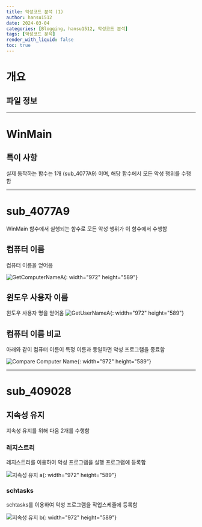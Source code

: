 ```yaml
---
title: 악성코드 분석 (1)
author: hansu1512
date: 2024-03-04
categories: [Blogging, hansu1512, 악성코드 분석]
tags: [악성코드 분석]
render_with_liquid: false
toc: true
---
```


# 개요
## 파일 정보

---

# WinMain
## 특이 사항

실제 동작하는 함수는 1개 (sub_4077A9) 이며, 해당 함수에서 모든 악성 행위를 수행함

---

# sub_4077A9

WinMain 함수에서 실행되는 함수로 모든 악성 행위가 이 함수에서 수행함

## 컴퓨터 이름

컴퓨터 이름을 얻어옴

![GetComputerNameA](https://github.com/cotes2020/jekyll-theme-chirpy/assets/15829327/b0f2ff97-54d2-4340-8c53-57f9b898723e){: width="972" height="589"}

## 윈도우 사용자 이름

윈도우 사용자 명을 얻어옴
![GetUserNameA](https://github.com/cotes2020/jekyll-theme-chirpy/assets/15829327/931a1c60-d6de-4a7e-be8e-7b0c3afbfd6e){: width="972" height="589"}

## 컴퓨터 이름 비교

아래와 같이 컴퓨터 이름이 특정 이름과 동일하면 악성 프로그램을 종료함

![Compare Computer Name](https://github.com/cotes2020/jekyll-theme-chirpy/assets/15829327/ef8a75dd-2ab3-48b9-aac8-4f52c585b96e){: width="972" height="589"}


---

# sub_409028
## 지속성 유지

지속성 유지를 위해 다음 2개를 수행함

### 레지스트리

레지스트리를 이용하여 악성 프로그램을 실행 프로그램에 등록함

![지속성 유지 a](https://github.com/cotes2020/jekyll-theme-chirpy/assets/15829327/68c526f8-6bd8-4a40-bd7a-2a52408dcefa){: width="972" height="589"}

### schtasks

schtasks를 이용하여 악성 프로그램을 작업스케쥴에 등록함

![지속성 유지 b](https://github.com/cotes2020/jekyll-theme-chirpy/assets/15829327/bcd49b14-c662-4e99-9e99-f0bb4fcbab66){: width="972" height="589"}
